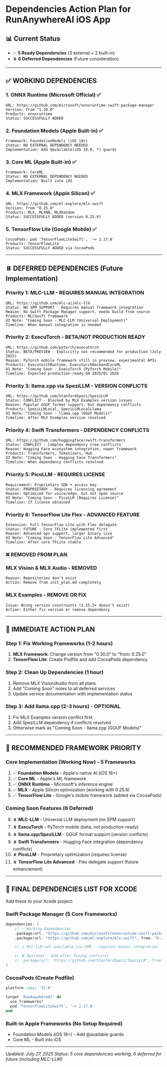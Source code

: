 # Dependencies Action Plan for RunAnywhereAI iOS App

## 📊 Current Status
- ✅ **5 Ready Dependencies** (3 external + 2 built-in)
- ⏸️ **6 Deferred Dependencies** (Future consideration)

---

## ✅ WORKING DEPENDENCIES

### 1. ONNX Runtime (Microsoft Official) ✅
```
URL: https://github.com/microsoft/onnxruntime-swift-package-manager
Version: from "1.20.0"
Products: onnxruntime
Status: SUCCESSFULLY ADDED
```

### 2. Foundation Models (Apple Built-in) ✅
```
Framework: FoundationModels (iOS 18+)
Status: NO EXTERNAL DEPENDENCY NEEDED
Implementation: Add @available(iOS 18.0, *) guards
```

### 3. Core ML (Apple Built-in) ✅
```
Framework: CoreML
Status: NO EXTERNAL DEPENDENCY NEEDED
Implementation: Built into iOS
```

### 4. MLX Framework (Apple Silicon) ✅
```
URL: https://github.com/ml-explore/mlx-swift
Version: from "0.25.0"
Products: MLX, MLXNN, MLXRandom
Status: SUCCESSFULLY ADDED (version 0.25.6)
```

### 5. TensorFlow Lite (Google Mobile) ✅
```
CocoaPods: pod 'TensorFlowLiteSwift', '~> 2.17.0'
Products: TensorFlowLite
Status: SUCCESSFULLY ADDED via CocoaPods
```

---

## ⏸️ DEFERRED DEPENDENCIES (Future Implementation)

### Priority 1: MLC-LLM - REQUIRES MANUAL INTEGRATION
```
URL: https://github.com/mlc-ai/mlc-llm
Status: NO SPM SUPPORT - Requires manual framework integration
Reason: No Swift Package Manager support, needs build from source
Products: MLCSwift framework
UI Note: "Coming Soon - MLC-LLM (Universal Deployment)"
Timeline: When manual integration is needed
```

### Priority 2: ExecuTorch - BETA/NOT PRODUCTION READY
```
URL: https://github.com/pytorch/executorch
Status: BETA/PREVIEW - Explicitly not recommended for production (July 2025)
Reason: PyTorch mobile framework still in preview, experimental APIs
Products: ExecutorchRuntime, ExecutorchBackendCoreML
UI Note: "Coming Soon - ExecuTorch (PyTorch Mobile)"
Timeline: Expected production-ready Q4 2025/Q1 2026
```

### Priority 3: llama.cpp via SpeziLLM - VERSION CONFLICTS
```
URL: https://github.com/StanfordSpezi/SpeziLLM
Status: CONFLICT - Blocked by MLX Examples version issues
Reason: Popular GGUF format support, but dependency conflicts
Products: SpeziLLMLocal, SpeziLLMLocalLlama
UI Note: "Coming Soon - llama.cpp (GGUF Models)"
Timeline: After MLX Examples version resolved
```

### Priority 4: Swift Transformers - DEPENDENCY CONFLICTS
```
URL: https://github.com/huggingface/swift-transformers
Status: CONFLICT - Complex dependency tree conflicts
Reason: Hugging Face ecosystem integration, newer framework
Products: Transformers, Tokenizers, Hub
UI Note: "Coming Soon - Hugging Face Transformers"
Timeline: When dependency conflicts resolved
```

### Priority 5: PicoLLM - REQUIRES LICENSE
```
Requirement: Proprietary SDK + access key
Status: PROPRIETARY - Requires licensing agreement
Reason: Optimized for voice/edge, but not open source
UI Note: "Coming Soon - PicoLLM (Requires License)"
Timeline: If license obtained
```

### Priority 6: TensorFlow Lite Flex - ADVANCED FEATURE
```
Extension: Full TensorFlow Lite with Flex delegate
Status: FUTURE - Core TFLite implemented first
Reason: Advanced ops support, larger binary size
UI Note: "Coming Soon - TensorFlow Lite Advanced"
Timeline: After core TFLite stable
```

### ❌ REMOVED FROM PLAN

### MLX Vision & MLX Audio - REMOVED
```
Reason: Repositories don't exist
Action: Remove from init_plan.md completely
```

### MLX Examples - REMOVE OR FIX
```
Issue: Wrong version constraints (2.25.5+ doesn't exist)
Action: Either fix version or remove dependency
```

---

## 🎯 IMMEDIATE ACTION PLAN

### Step 1: Fix Working Frameworks (1-2 hours)
1. **MLX Framework**: Change version from "0.30.0" to "from: 0.25.0"
2. **TensorFlow Lite**: Create Podfile and add CocoaPods dependency

### Step 2: Clean Up Dependencies (1 hour)
1. Remove MLX Vision/Audio from all plans
2. Add "Coming Soon" notes to all deferred services
3. Update service documentation with implementation status

### Step 3: Add llama.cpp (2-3 hours) - OPTIONAL
1. Fix MLX Examples version conflict first
2. Add SpeziLLM dependency if conflicts resolved
3. Otherwise mark as "Coming Soon - llama.cpp (GGUF Models)"

---

## 📝 RECOMMENDED FRAMEWORK PRIORITY

### Core Implementation (Working Now) - 5 Frameworks
1. ✅ **Foundation Models** - Apple's native AI (iOS 18+)
2. ✅ **Core ML** - Apple's ML framework
3. ✅ **ONNX Runtime** - Microsoft's inference engine
4. ✅ **MLX** - Apple Silicon optimization (working with 0.25.6)
5. ✅ **TensorFlow Lite** - Google's mobile framework (added via CocoaPods)

### Coming Soon Features (6 Deferred)
6. ⏸️ **MLC-LLM** - Universal LLM deployment (no SPM support)
7. ⏸️ **ExecuTorch** - PyTorch mobile (beta, not production-ready)
8. ⏸️ **llama.cpp/SpeziLLM** - GGUF format support (version conflicts)
9. ⏸️ **Swift Transformers** - Hugging Face integration (dependency conflicts)
10. ⏸️ **PicoLLM** - Proprietary optimization (requires license)
11. ⏸️ **TensorFlow Lite Advanced** - Flex delegate support (future enhancement)

---

## 🚀 FINAL DEPENDENCIES LIST FOR XCODE

Add these to your Xcode project:

### Swift Package Manager (5 Core Frameworks)
```swift
dependencies: [
    // ✅ Working Dependencies
    .package(url: "https://github.com/microsoft/onnxruntime-swift-package-manager", from: "1.20.0"),
    .package(url: "https://github.com/ml-explore/mlx-swift", from: "0.25.0"), // Working with 0.25.6

    // ⚠️ MLC-LLM not available via SPM - requires manual integration

    // ⏸️ Optional - Add after fixing conflicts
    // .package(url: "https://github.com/StanfordSpezi/SpeziLLM", from: "0.5.0"),
]
```

### CocoaPods (Create Podfile)
```ruby
platform :ios, '15.0'

target 'RunAnywhereAI' do
  use_frameworks!
  pod 'TensorFlowLiteSwift', '~> 2.17.0'
end
```

### Built-in Apple Frameworks (No Setup Required)
- Foundation Models (iOS 18+) - Add @available guards
- Core ML - Built into iOS

---

*Updated: July 27, 2025*
*Status: 5 core dependencies working, 6 deferred for future (including MLC-LLM)*
